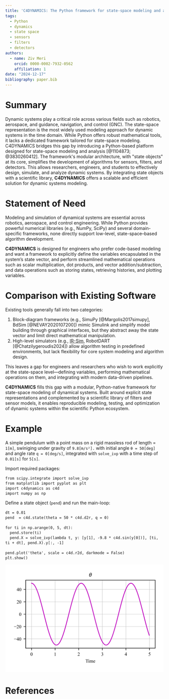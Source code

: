 ```yaml
---
title: 'C4DYNAMICS: The Python framework for state-space modeling and algorithm development'
tags:
  - Python
  - dynamics
  - state space
  - sensors
  - filters
  - detectors
authors:
  - name: Ziv Meri
    orcid: 0000-0002-7932-0562
    affiliation: 1
date: "2024-12-17"
bibliography: paper.bib
---
```


# Summary
Dynamic systems play a critical role across various fields such as robotics, aerospace, and guidance, navigation, and control (GNC). The state-space representation is the most widely used modeling approach for dynamic systems in the time domain. While Python offers robust mathematical tools, it lacks a dedicated framework tailored for state-space modeling. C4DYNAMICS bridges this gap by introducing a Python-based platform designed for state-space modeling and analysis [@1104873; @3830260412]. 
The framework's modular architecture, with "state objects" at its core, simplifies the development of algorithms for sensors, filters, and detectors. This allows researchers, engineers, and students to effectively design, simulate, and analyze dynamic systems. By integrating state objects with a scientific library, **C4DYNAMICS** offers a scalable and efficient solution for dynamic systems modeling.

# Statement of Need
Modeling and simulation of dynamical systems are essential across robotics, aerospace, and control engineering. While Python provides powerful numerical libraries (e.g., NumPy, SciPy) and several domain-specific frameworks, none directly support low-level, state-space–based algorithm development.

**C4DYNAMICS** is designed for engineers who prefer code-based modeling and want a framework to explicitly define the variables encapsulated in the system’s state vector, and perform streamlined mathematical operations such as scalar multiplication, dot products, and vector addition/subtraction, and data operations such as storing states, retrieving histories, and plotting variables.


# Comparison with Existing Software
Existing tools generally fall into two categories: 
  1) Block-diagram frameworks (e.g., SimuPy [@Margolis2017simupy], BdSim [@NEVAY2020107200]) mimic Simulink and simplify model building through graphical interfaces, but they abstract away the state vector and limit direct mathematical manipulation. 
  2) High-level simulators (e.g., [IR-Sim](https://ir-sim.readthedocs.io/en/stable/), RobotDART [@Chatzilygeroudis2024]) allow algorithm testing in predefined environments, but lack flexibility for core system modeling and algorithm design.

This leaves a gap for engineers and researchers who wish to work explicitly at the state-space level—defining variables, performing mathematical operations on them, and integrating with modern data-driven pipelines.

**C4DYNAMICS** fills this gap with a modular, Python-native framework for state-space modeling of dynamical systems. Built around explicit state representations and complemented by a scientific library of filters and sensor models, it enables reproducible modeling, testing, and optimization of dynamic systems within the scientific Python ecosystem.



# Example 
A simple pendulum with a point mass on a rigid massless rod of length = `1[m]`, swiniging under gravity of `9.8[m/s²].` with initial angle `θ = 50[deg]` and angle rate `q = 0[deg/s]`, integrated with `solve_ivp` 
with a time step of `0.01[s]` for `5[s]`.

Import required packages:
```
from scipy.integrate import solve_ivp
from matplotlib import pyplot as plt 
import c4dynamics as c4d
import numpy as np 
```

Define a state object (`pend`) and run the main-loop:
```
dt = 0.01 
pend  = c4d.state(theta = 50 * c4d.d2r, q = 0)

for ti in np.arange(0, 5, dt): 
  pend.store(ti)
  pend.X = solve_ivp(lambda t, y: [y[1], -9.8 * c4d.sin(y[0])], [ti, ti + dt], pend.X).y[:, -1]

pend.plot('theta', scale = c4d.r2d, darkmode = False)
plt.show()

```
![](pendulum.png)





# References
